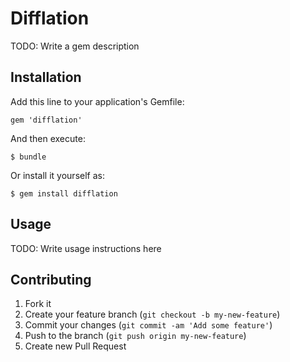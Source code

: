 # Difflation

TODO: Write a gem description

## Installation

Add this line to your application's Gemfile:

    gem 'difflation'

And then execute:

    $ bundle

Or install it yourself as:

    $ gem install difflation

## Usage

TODO: Write usage instructions here

## Contributing

1. Fork it
2. Create your feature branch (`git checkout -b my-new-feature`)
3. Commit your changes (`git commit -am 'Add some feature'`)
4. Push to the branch (`git push origin my-new-feature`)
5. Create new Pull Request
